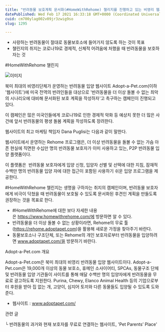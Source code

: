 ```yaml
---
title: "반려동물 보호계획 문서화(#HomeWithRehome) 챌리지를 진행하고 있는 비영리 웹사이트 Adopt-a-Pet.com"
datePublished: Wed Feb 17 2021 16:33:18 GMT+0000 (Coordinated Universal Time)
cuid: cm700ylag002v09jr3zwig9so
slug: 1295

---
```



- 사랑하는 반려동물이 절대로 동물보호소에 들어가지 않도록 하는 것이 목표
- 챌린지의 취지는 코로나19로 경제적, 신체적 어려움에 처했을 때 반려동물을 보호하자는 것

#HomeWithRehome 챌린지

![이미지](https://cdn.hashnode.com/res/hashnode/image/upload/v1739250698875/812468a6-f102-4d58-b506-67b37ded0484.jpeg)

북미 최대의 비영리단체가 운영하는 반려동물 입양 웹사이트 Adopt-a-Pet.com(이하 '웹사이트')에 미국 전역의 반려인들을 대상으로 '반려동물을 더 이상 돌볼 수 없는 최악의 시나리오에 대비해 문서화된 보호 계획을 작성하자'고 촉구하는 캠페인이 진행되고 있다.

이 캠페인은 많은 미국인들에게 코로나19로 인한 경제적 악화 등 예상치 못한 더 많은 사건에 앞서 반려동물의 평생 돌봄 계획을 작성하도록 장려한다.

웹사이트의 최고 마케팅 책임자 Dana Puglisi는 다음과 같이 말한다.

웹사이트에서 운영하는 Rehome 프로그램은, 더 이상 반려동물을 돌볼 수 없는 가슴 아픈 현실에 직면한 수십만 명의 반려동물 보호자가 이미 사용하고 있는, P2P 반려동물 입양 플랫폼이다.

이 플랫폼은  반려동물 보호자에게 입양 신청, 입양자 선별 및 선택에 대한 지침, 잠재적 수백만 명의 반려동물 입양 자에 대한 접근이 포함된 사용하기 쉬운 입양 프로그램을 제공한다.

#HomeWithRehome 챌린지는 생명을 구하자는 취지의 캠페인이며, 반려동물 보호자에게 비극이 닥쳤을 때 반려동물이 보호될 수 있도록 문서화된 후견인 계획을 만들도록 권장하는 것을 목표로 한다.

- #HomeWithRehome에 대한 보다 자세한 내용은 https://www.homewithrehome.com/에 방문하면 알 수 있다.
- 반려동물을 더 이상 돌볼 수 없는 상황이라면, Rehome의 무료 툴(https://rehome.adoptapet.com)을 활용해 새로운 가정을 찾아주기 바란다.
- 동물보호소나 구조단체, 또는 Rehome의 개인 보호자로부터 반려동물을 입양하려면 www.adoptapet.com/을 방문하기 바란다.

Adopt-a-Pet.com 개요

Adopt-a-Pet.com은 북미 최대의 비영리 반려동물 입양 웹사이트이다. Adopt-a-Pet.com은 19,000개 이상의 동물 보호소, 휴메인 소사이어티, SPCAs, 동물구조 단체 및 반려동물 입양 기관들이 사이트를 통해 매달 수백만 명의 입양자에게 반려동물을 무료로 광고하도록 지원한다. Purina, Chewy, Elanco Animal Health 등의 기업으로부터 후원을 받아 집 없는 개, 고양이, 심지어 토끼와 다른 동물들도 입양될 수 있도록 도와준다.

- 웹사이트 : www.adoptapet.com/

관련 글

└ 반려동물의 과거와 현재 보호자를 무료로 연결하는 웹사이트, 'Pet Parents’ Place'